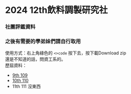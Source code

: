 # 2024 12th飲料調製研究社
### 社團評鑑資料
### 之後有需要的學弟妹們請自行取用
使用方式：右上角綠色的 `<>code` 按下去，按下載Download zip  
還是不知道的話，問資工系的。  
歷屆資料：
- [9th 109](https://drive.google.com/drive/mobile/folders/15yB-_ZwTFuADmWtUDGIch5fZZ4EVat6U?usp=sharing)
- [10th 110](https://drive.google.com/drive/folders/1VtByLFSuexTGdq8u9uwyggTAn2C2AeQT?usp=sharing)
- 11th 111 沒東西
